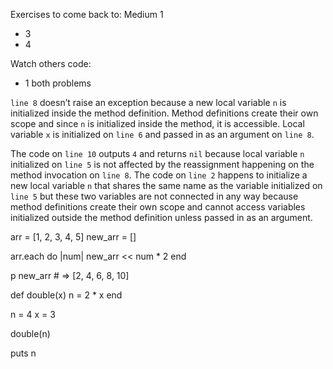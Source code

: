 Exercises to come back to:
Medium 1
- 3
- 4

Watch others code:
- 1 both problems









`line 8` doesn’t raise an exception because a new local variable `n` is initialized inside the method definition. Method definitions create their own scope and since `n` is initialized inside the method, it is accessible. Local variable `x` is initialized on `line 6` and passed in as an argument on `line 8`.

The code on `line 10` outputs `4` and returns `nil` because local variable `n` initialized on `line 5` is not affected by the reassignment happening on the method invocation on `line 8`. The code on `line 2` happens to initialize a new local variable `n` that shares the same name as the variable initialized on `line 5` but these two variables are not connected in any way because method definitions create their own scope and cannot access variables initialized outside the method definition unless passed in as an argument.

arr = [1, 2, 3, 4, 5]
new_arr = []

arr.each do |num|
  new_arr << num * 2
end

p new_arr # => [2, 4, 6, 8, 10]




def double(x)
  n = 2 * x
end

n = 4
x = 3

double(n)

puts n
